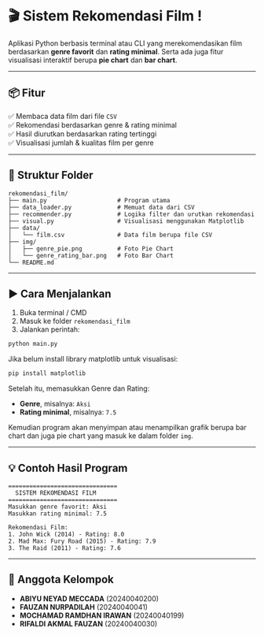 # 🎬 Sistem Rekomendasi Film !

Aplikasi Python berbasis terminal atau CLI yang merekomendasikan film berdasarkan **genre favorit** dan **rating minimal**. Serta ada juga fitur visualisasi interaktif berupa **pie chart** dan **bar chart**.

---

## 📦 Fitur

✅ Membaca data film dari file `CSV`  
✅ Rekomendasi berdasarkan genre & rating minimal  
✅ Hasil diurutkan berdasarkan rating tertinggi  
✅ Visualisasi jumlah & kualitas film per genre  

---

## 📁 Struktur Folder

```
rekomendasi_film/
├── main.py                    # Program utama
├── data_loader.py             # Memuat data dari CSV
├── recommender.py             # Logika filter dan urutkan rekomendasi
├── visual.py                  # Visualisasi menggunakan Matplotlib
├── data/
│   └── film.csv               # Data film berupa file CSV
├── img/
│   ├── genre_pie.png          # Foto Pie Chart
│   └── genre_rating_bar.png   # Foto Bar Chart
└── README.md
```

---

## ▶️ Cara Menjalankan

1. Buka terminal / CMD  
2. Masuk ke folder `rekomendasi_film`  
3. Jalankan perintah:

```bash
python main.py
```

Jika belum install library matplotlib untuk visualisasi:

```bash
pip install matplotlib
```

Setelah itu, memasukkan Genre dan Rating:

- **Genre**, misalnya: `Aksi`
- **Rating minimal**, misalnya: `7.5`

Kemudian program akan menyimpan atau menampilkan grafik berupa bar chart dan juga pie chart yang masuk ke dalam folder `img`.

---

## 💡 Contoh Hasil Program

```
===============================
  SISTEM REKOMENDASI FILM
===============================
Masukkan genre favorit: Aksi
Masukkan rating minimal: 7.5

Rekomendasi Film:
1. John Wick (2014) - Rating: 8.0
2. Mad Max: Fury Road (2015) - Rating: 7.9
3. The Raid (2011) - Rating: 7.6
```

---

## 👥 Anggota Kelompok

- **ABIYU NEYAD MECCADA** (20240040200)  
- **FAUZAN NURPADILAH** (20240040041)  
- **MOCHAMAD RAMDHAN IRAWAN** (20240040199)  
- **RIFALDI AKMAL FAUZAN** (20240040030)

